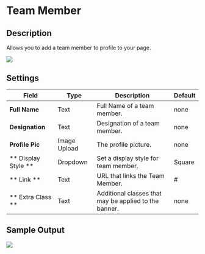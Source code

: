 #  Team Member

## Description

Allows you to add a team member to profile to your page.

![](http://transvelo.github.io/docs/mediacenter/images/vc-teamMember-setting.png)

## Settings

| Field | Type | Description | Default
| -- | -- | -- | -- |
| **Full Name** | Text | Full Name of a team member. | none
| **Designation** | Text |Designation of a team member.| none
| **Profile Pic** | Image Upload |The profile picture.| none
| ** Display Style ** | Dropdown | Set a display style for team member. |  Square
| ** Link ** | Text | URL that links the Team Member. |  # |
| ** Extra Class ** | Text | Additional classes that may be applied to the banner. | none


## Sample Output

![](http://transvelo.github.io/docs/mediacenter/images/vc-teamMember-output.png)
